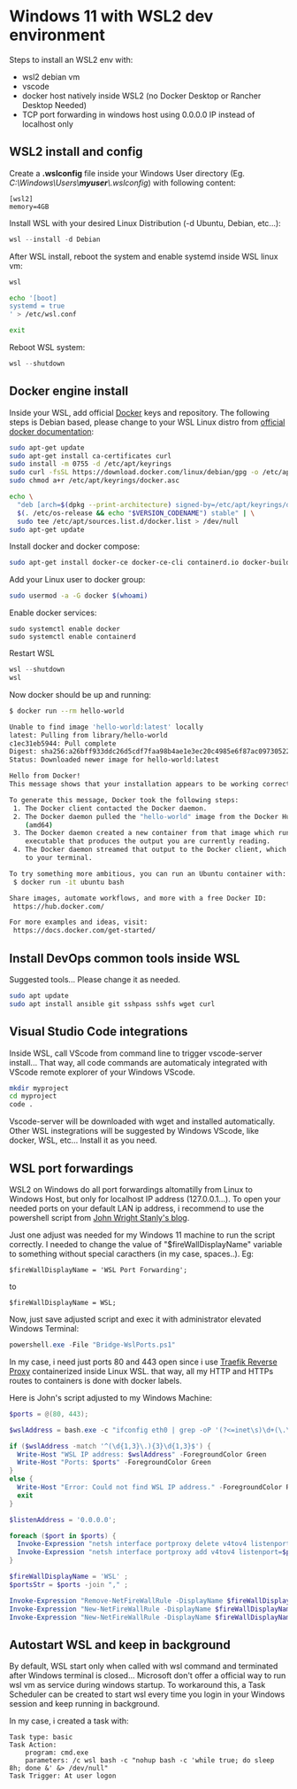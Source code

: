 # Windows 11 with WSL2 dev environment

Steps to install an WSL2 env with:

- wsl2 debian vm
- vscode
- docker host natively inside WSL2 (no Docker Desktop or Rancher Desktop Needed)
- TCP port forwarding in windows host using 0.0.0.0 IP instead of localhost only

## WSL2 install and config

Create a **.wslconfig** file inside your Windows User directory (Eg. _C:\Windows\Users\\**myuser**\\.wslconfig_) with following content:

```
[wsl2]
memory=4GB
```

Install WSL with your desired Linux Distribution (-d Ubuntu, Debian, etc...):

```powershell
wsl --install -d Debian
```

After WSL install, reboot the system and enable systemd inside WSL linux vm:

```powershell
wsl
```

```bash
echo '[boot]
systemd = true
' > /etc/wsl.conf

exit
```
Reboot WSL system:

```powershell
wsl --shutdown
```

## Docker engine install

Inside your WSL, add official [Docker](https://docker.com) keys and repository. The following steps is Debian based, please change to your WSL Linux distro from [official docker documentation](https://docs.docker.com/engine/install/):

```bash
sudo apt-get update
sudo apt-get install ca-certificates curl
sudo install -m 0755 -d /etc/apt/keyrings
sudo curl -fsSL https://download.docker.com/linux/debian/gpg -o /etc/apt/keyrings/docker.asc
sudo chmod a+r /etc/apt/keyrings/docker.asc

echo \
  "deb [arch=$(dpkg --print-architecture) signed-by=/etc/apt/keyrings/docker.asc] https://download.docker.com/linux/debian \
  $(. /etc/os-release && echo "$VERSION_CODENAME") stable" | \
  sudo tee /etc/apt/sources.list.d/docker.list > /dev/null
sudo apt-get update
```

Install docker and docker compose:

```bash
sudo apt-get install docker-ce docker-ce-cli containerd.io docker-buildx-plugin docker-compose-plugin
```

Add your Linux user to docker group:

```bash
sudo usermod -a -G docker $(whoami)
```

Enable docker services:

```
sudo systemctl enable docker
sudo systemctl enable containerd
```

Restart WSL

```powershell
wsl --shutdown
wsl
```

Now docker should be up and running:

```bash
$ docker run --rm hello-world

Unable to find image 'hello-world:latest' locally
latest: Pulling from library/hello-world
c1ec31eb5944: Pull complete 
Digest: sha256:a26bff933ddc26d5cdf7faa98b4ae1e3ec20c4985e6f87ac0973052224d24302
Status: Downloaded newer image for hello-world:latest

Hello from Docker!
This message shows that your installation appears to be working correctly.

To generate this message, Docker took the following steps:
 1. The Docker client contacted the Docker daemon.
 2. The Docker daemon pulled the "hello-world" image from the Docker Hub.
    (amd64)
 3. The Docker daemon created a new container from that image which runs the
    executable that produces the output you are currently reading.
 4. The Docker daemon streamed that output to the Docker client, which sent it
    to your terminal.

To try something more ambitious, you can run an Ubuntu container with:
 $ docker run -it ubuntu bash

Share images, automate workflows, and more with a free Docker ID:
 https://hub.docker.com/

For more examples and ideas, visit:
 https://docs.docker.com/get-started/
```

## Install DevOps common tools inside WSL

Suggested tools... Please change it as needed.

```bash
sudo apt update
sudo apt install ansible git sshpass sshfs wget curl
```

## Visual Studio Code integrations

Inside WSL, call VScode from command line to trigger vscode-server install... That way, all code commands are automaticaly integrated with VScode remote explorer of your Windows VScode.

```bash
mkdir myproject
cd myproject
code .
```

Vscode-server will be downloaded with wget and installed automatically. Other WSL instegrations will be suggested by Windows VScode, like docker, WSL, etc... Install it as you need.

## WSL port forwardings

WSL2 on Windows do all port forwardings altomatilly from Linux to Windows Host, but only for localhost IP address (127.0.0.1...). To open your needed ports on your default LAN ip address, i recommend to use the powershell script from [John Wright Stanly's blog](https://jwstanly.com/blog/article/Port+Forwarding+WSL+2+to+Your+LAN/).

Just one adjust was needed for my Windows 11 machine to run the script correctly. I needed to change the value of "$fireWallDisplayName" variable to something without special caracthers (in my case, spaces..). Eg:

```
$fireWallDisplayName = 'WSL Port Forwarding';
```
to 

```
$fireWallDisplayName = WSL;
```

Now, just save adjusted script and exec it with administrator elevated Windows Terminal:

```powershell
powershell.exe -File "Bridge-WslPorts.ps1"
```

In my case, i need just ports 80 and 443 open since i use [Traefik Reverse Proxy](https://traefik.io/traefik/) containerized inside Linux WSL. that way, all my HTTP and HTTPs routes to containers is done with docker labels.

Here is John's script adjusted to my Windows Machine:

```powershell
$ports = @(80, 443);

$wslAddress = bash.exe -c "ifconfig eth0 | grep -oP '(?<=inet\s)\d+(\.\d+){3}'"

if ($wslAddress -match '^(\d{1,3}\.){3}\d{1,3}$') {
  Write-Host "WSL IP address: $wslAddress" -ForegroundColor Green
  Write-Host "Ports: $ports" -ForegroundColor Green
}
else {
  Write-Host "Error: Could not find WSL IP address." -ForegroundColor Red
  exit
}

$listenAddress = '0.0.0.0';

foreach ($port in $ports) {
  Invoke-Expression "netsh interface portproxy delete v4tov4 listenport=$port listenaddress=$listenAddress";
  Invoke-Expression "netsh interface portproxy add v4tov4 listenport=$port listenaddress=$listenAddress connectport=$port connectaddress=$wslAddress";
}

$fireWallDisplayName = 'WSL' ;
$portsStr = $ports -join "," ;

Invoke-Expression "Remove-NetFireWallRule -DisplayName $fireWallDisplayName";
Invoke-Expression "New-NetFireWallRule -DisplayName $fireWallDisplayName -Direction Outbound -LocalPort $portsStr -Action Allow -Protocol TCP";
Invoke-Expression "New-NetFireWallRule -DisplayName $fireWallDisplayName -Direction Inbound -LocalPort $portsStr -Action Allow -Protocol TCP";
```

## Autostart WSL and keep in background

By default, WSL start only when called with wsl command and terminated after Windows terminal is closed... Microsoft don't offer a official way to run wsl vm as service during windows startup. To workaround this, a Task Scheduler can be created to start wsl every time you login in your Windows session and keep running in background.

In my case, i created a task with:

```
Task type: basic
Task Action:
    program: cmd.exe
    parameters: /c wsl bash -c "nohup bash -c 'while true; do sleep 8h; done &' &> /dev/null"
Task Trigger: At user logon
```




